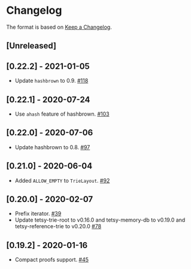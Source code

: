 # Changelog

The format is based on [Keep a Changelog].

[Keep a Changelog]: http://keepachangelog.com/en/1.0.0/

## [Unreleased]

## [0.22.2] - 2021-01-05
- Update `hashbrown` to 0.9. [#118](https://github.com/tetcoin/trie/pull/118)

## [0.22.1] - 2020-07-24
- Use `ahash` feature of hashbrown. [#103](https://github.com/tetcoin/trie/pull/103)

## [0.22.0] - 2020-07-06
- Update hashbrown to 0.8. [#97](https://github.com/tetcoin/trie/pull/97)

## [0.21.0] - 2020-06-04
- Added `ALLOW_EMPTY` to `TrieLayout`. [#92](https://github.com/tetcoin/trie/pull/92)

## [0.20.0] - 2020-02-07
- Prefix iterator. [#39](https://github.com/tetcoin/trie/pull/39)
- Update tetsy-trie-root to v0.16.0 and tetsy-memory-db to v0.19.0 and tetsy-reference-trie to v0.20.0 [#78](https://github.com/tetcoin/trie/pull/78)

## [0.19.2] - 2020-01-16
- Compact proofs support. [#45](https://github.com/tetcoin/trie/pull/45)
